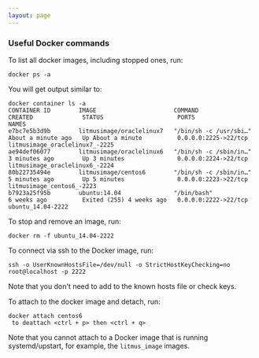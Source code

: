 ```yaml
---
layout: page
---
```


### Useful Docker commands

To list all docker images, including stopped ones, run:
```
docker ps -a
```

You will get output similar to:

```
docker container ls -a
CONTAINER ID        IMAGE                      COMMAND                  CREATED              STATUS                     PORTS                  NAMES
e7bc7e5b3d9b        litmusimage/oraclelinux7   "/bin/sh -c /usr/sbi…"   About a minute ago   Up About a minute          0.0.0.0:2225->22/tcp   litmusimage_oraclelinux7_-2225
ae94def06077        litmusimage/oraclelinux6   "/bin/sh -c /sbin/in…"   3 minutes ago        Up 3 minutes               0.0.0.0:2224->22/tcp   litmusimage_oraclelinux6_-2224
80b22735494e        litmusimage/centos6        "/bin/sh -c /sbin/in…"   5 minutes ago        Up 5 minutes               0.0.0.0:2223->22/tcp   litmusimage_centos6_-2223
b7923a25f95b        ubuntu:14.04               "/bin/bash"              6 weeks ago          Exited (255) 4 weeks ago   0.0.0.0:2222->22/tcp   ubuntu_14.04-2222
```

To stop and remove an image, run:

```
docker rm -f ubuntu_14.04-2222
```

To connect via ssh to the Docker image, run:

```
ssh -o UserKnownHostsFile=/dev/null -o StrictHostKeyChecking=no root@localhost -p 2222
```

Note that you don't need to add to the known hosts file or check keys.

To attach to the docker image and detach, run:

```
docker attach centos6
 to deattach <ctrl + p> then <ctrl + q>
```

Note that you cannot attach to a Docker image that is running systemd/upstart, for example, the `litmus_image` images.
